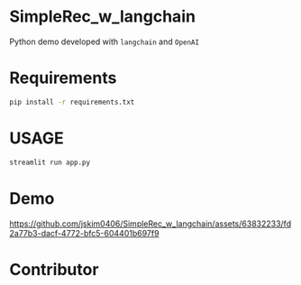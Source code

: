 # SimpleRec_w_langchain
Python demo developed with `langchain` and `OpenAI`


# Requirements
```bash
pip install -r requirements.txt
```

# USAGE
```bash
streamlit run app.py
```

# Demo
https://github.com/jskim0406/SimpleRec_w_langchain/assets/63832233/fd2a77b3-dacf-4772-bfc5-604401b697f9


# Contributor
